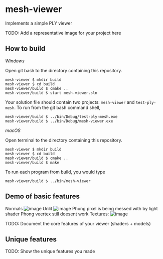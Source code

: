 # mesh-viewer

Implements a simple PLY viewer

TODO: Add a representative image for your project here

## How to build

*Windows*

Open git bash to the directory containing this repository.

```
mesh-viewer $ mkdir build
mesh-viewer $ cd build
mesh-viewer/build $ cmake ..
mesh-viewer/build $ start mesh-viewer.sln
```

Your solution file should contain two projects: `mesh-viewer` and `test-ply-mesh`.
To run from the git bash command shell, 

```
mesh-viewer/build $ ../bin/Debug/test-ply-mesh.exe
mesh-viewer/build $ ../bin/Debug/mesh-viewer.exe
```

*macOS*

Open terminal to the directory containing this repository.

```
mesh-viewer $ mkdir build
mesh-viewer $ cd build
mesh-viewer/build $ cmake ..
mesh-viewer/build $ make
```

To run each program from build, you would type

```
mesh-viewer/build $ ../bin/mesh-viewer
```

## Demo of basic features
Normals
![image](https://user-images.githubusercontent.com/94137311/228132503-607c95b5-a40d-4e19-abf4-4e76130714ed.png)
Unlit
![image](https://user-images.githubusercontent.com/94137311/228132621-c989d63d-44c8-4e51-bec6-b6415e9e8c35.png)
Phong pixel is being messed with by light shader
Phong veertex still doesent work
Textures:
![image](https://user-images.githubusercontent.com/94137311/229863524-528c87e1-cab2-4307-b4ab-d9f210c76d58.png)


TODO: Document the core features of your viewer (shaders + models)
## Unique features 

TODO: Show the unique features you made
